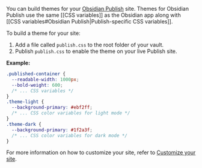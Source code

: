 You can build themes for your [Obsidian Publish](https://help.obsidian.md/Obsidian+Publish/Introduction+to+Obsidian+Publish) site. Themes for Obsidian Publish use the same [[CSS variables]] as the Obsidian app along with [[CSS variables#Obsidian Publish|Publish-specific CSS variables]].

To build a theme for your site:

1. Add a file called `publish.css` to the root folder of your vault.
2. Publish `publish.css` to enable the theme on your live Publish site.

**Example:**

```css
.published-container {
  --readable-width: 1000px;
  --bold-weight: 600;
  /* ... CSS variables */
}
.theme-light {
  --background-primary: #ebf2ff;
  /* ... CSS color variables for light mode */
}
.theme-dark {
  --background-primary: #1f2a3f;
  /* ... CSS color variables for dark mode */
}
```

For more information on how to customize your site, refer to [Customize your site](https://help.obsidian.md/Obsidian+Publish/Customize+your+site).
